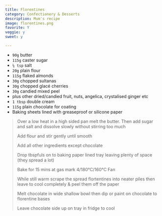 ```yaml
---
title: Florentines 
category: Confectionery & Desserts
description: Mum's recipe
image: florentines.png
favorite: Y
veggie: y
sweet: y 

--- 
```

* `90g` butter
* `115g` caster sugar
* `¼ tsp` salt
* `20g` plain flour
* `115g` flaked almonds
* `30g` chopped sultanas
* `30g` chopped glacé cherries
* `30g` candied mixed peel
* plus other dried/candied fruit, nuts, angelica, crystalised ginger etc
* `1 tbsp` double cream
* `115g` plain chocolate for coating
* Baking sheets lined with greaseproof or silicone paper
 
> Over a low heat in a high sided pan melt the butter. Then add sugar and salt and dissolve slowly without stirring too much
>
> Add flour and stir gently until smooth
> 
> Add all other ingredients except chocolate
>
> Drop tbspfuls on to baking paper lined tray leaving plenty of space (they spread a lot)
>
> Bake for 15 mins at gas mark 4/180°C/160°C Fan
> 
> While still warm scrape the spread flortentines into neater piles then leave to cool completely & peel them off the paper
>
> Melt chocolate in wide shallow bowl then dip or paint on chocolate to florentine bases
>
> Leave chocolate side up on tray in fridge to cool

